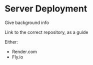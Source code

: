 # Server Deployment

Give background info

Link to the correct repository, as a guide

Either:

- Render.com
- Fly.io
